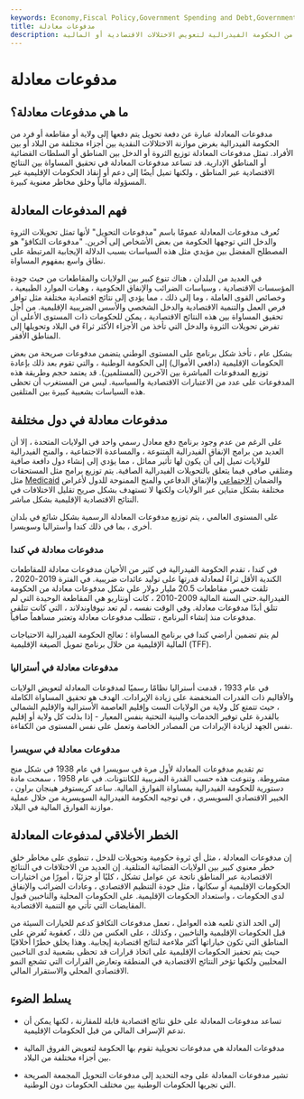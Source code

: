 ```yaml
---
keywords: Economy,Fiscal Policy,Government Spending and Debt,Government Spending
title: مدفوعات معادلة
description: عادة ما يتم دفع مدفوعات معادلة إلى ولاية أو مقاطعة أو فرد من الحكومة الفيدرالية لتعويض الاختلالات الاقتصادية أو المالية.
---
```


# مدفوعات معادلة
## ما هي مدفوعات معادلة؟

مدفوعات المعادلة عبارة عن دفعة تحويل يتم دفعها إلى ولاية أو مقاطعة أو فرد من الحكومة الفيدرالية بغرض موازنة الاختلالات النقدية بين أجزاء مختلفة من البلاد أو بين الأفراد. تمثل مدفوعات المعادلة توزيع الثروة أو الدخل بين المناطق أو السلطات القضائية أو المناطق الإدارية. قد تساعد مدفوعات المعادلة في تحقيق المساواة بين النتائج الاقتصادية عبر المناطق ، ولكنها تميل أيضًا إلى دعم أو إنقاذ الحكومات الإقليمية غير المسؤولة مالياً وخلق مخاطر معنوية كبيرة.

## فهم المدفوعات المعادلة

تُعرف مدفوعات المعادلة عمومًا باسم "مدفوعات التحويل" لأنها تمثل تحويلات الثروة والدخل التي توجهها الحكومة من بعض الأشخاص إلى آخرين. "مدفوعات التكافؤ" هو المصطلح المفضل بين مؤيدي مثل هذه السياسات بسبب الدلالة الإيجابية المرتبطة على نطاق واسع بمفهوم المساواة.

في العديد من البلدان ، هناك تنوع كبير بين الولايات والمقاطعات من حيث جودة المؤسسات الاقتصادية ، وسياسات الضرائب والإنفاق الحكومية ، وهبات الموارد الطبيعية ، وخصائص القوى العاملة ، وما إلى ذلك ، مما يؤدي إلى نتائج اقتصادية مختلفة مثل توافر فرص العمل والتنمية الاقتصادية والدخل الشخصي والأسس الضريبية الإقليمية. من أجل تحقيق المساواة بين هذه النتائج الاقتصادية ، يمكن للحكومات ذات المستوى الأعلى أن تفرض تحويلات الثروة والدخل التي تأخذ من الأجزاء الأكثر ثراءً في البلاد وتحويلها إلى المناطق الأفقر.

بشكل عام ، تأخذ شكل برنامج على المستوى الوطني يتضمن مدفوعات صريحة من بعض الحكومات الإقليمية (دافعي الأموال) إلى الحكومة الوطنية ، والتي تقوم بعد ذلك بإعادة توزيع المدفوعات المباشرة بين الآخرين (المستلمين). قد يعتمد حجم وطريقة هذه المدفوعات على عدد من الاعتبارات الاقتصادية والسياسية. ليس من المستغرب أن تحظى هذه السياسات بشعبية كبيرة بين المتلقين.

## مدفوعات معادلة في دول مختلفة

على الرغم من عدم وجود برنامج دفع معادل رسمي واحد في الولايات المتحدة ، إلا أن العديد من برامج الإنفاق الفيدرالية المتنوعة ، والمساعدة الاجتماعية ، والمنح الفيدرالية للولايات تميل إلى أن يكون لها تأثير مماثل ، مما يؤدي إلى إنشاء دول دافعة صافية ومتلقي صافي فيما يتعلق بالتحويلات الفيدرالية الصافية. يتم توزيع برامج مثل المستحقات مثل [Medicaid](/medicaid) والضمان [الاجتماعي](/socialsecurity) والإنفاق الدفاعي والمنح الممنوحة للدول لأغراض مختلفة بشكل متباين عبر الولايات ولكنها لا تستهدف بشكل صريح تقليل الاختلافات في النتائج الاقتصادية الإقليمية بشكل مباشر.

على المستوى العالمي ، يتم توزيع مدفوعات المعادلة الرسمية بشكل شائع في بلدان أخرى ، بما في ذلك كندا وأستراليا وسويسرا.

### مدفوعات معادلة في كندا

في كندا ، تقدم الحكومة الفيدرالية في كثير من الأحيان مدفوعات معادلة للمقاطعات الكندية الأقل ثراءً لمعادلة قدرتها على توليد عائدات ضريبية. في الفترة 2019-2020 ، تلقت خمس مقاطعات 20.5 مليار دولار على شكل مدفوعات معادلة من الحكومة الفيدرالية.حتى السنة المالية 2009-2010 ، كانت أونتاريو هي المقاطعة الوحيدة التي لم تتلق أبدًا مدفوعات معادلة. وفي الوقت نفسه ، لم تعد نيوفاوندلاند ، التي كانت تتلقى مدفوعات منذ إنشاء البرنامج ، تتطلب مدفوعات معادلة وتعتبر مساهماً صافياً.

لم يتم تضمين أراضي كندا في برنامج المساواة ؛ تعالج الحكومة الفيدرالية الاحتياجات المالية الإقليمية من خلال برنامج تمويل الصيغة الإقليمية (TFF).

### مدفوعات معادلة في أستراليا

في عام 1933 ، قدمت أستراليا نظامًا رسميًا لمدفوعات المعادلة لتعويض الولايات والأقاليم ذات القدرات المنخفضة على زيادة الإيرادات. الهدف هو تحقيق المساواة الكاملة ، حيث تتمتع كل ولاية من الولايات الست وإقليم العاصمة الأسترالية والإقليم الشمالي بالقدرة على توفير الخدمات والبنية التحتية بنفس المعيار - إذا بذلت كل ولاية أو إقليم نفس الجهد لزيادة الإيرادات من المصادر الخاصة وتعمل على نفس المستوى من الكفاءة.

### مدفوعات معادلة في سويسرا

تم تقديم مدفوعات المعادلة لأول مرة في سويسرا في عام 1938 في شكل منح مشروطة. وتنوعت هذه حسب القدرة الضريبية للكانتونات. في عام 1958 ، سمحت مادة دستورية للحكومة الفيدرالية بمساواة الفوارق المالية. ساعد كريستوفر هينجان براون ، الخبير الاقتصادي السويسري ، في توجيه الحكومة الفيدرالية السويسرية من خلال عملية موازنة الفوارق المالية في البلاد.

## الخطر الأخلاقي لمدفوعات المعادلة

إن مدفوعات المعادلة ، مثل أي ثروة حكومية وتحويلات للدخل ، تنطوي على مخاطر خلق خطر معنوي كبير بين الولايات القضائية المتلقية. إن العديد من الاختلافات في النتائج الاقتصادية عبر المناطق ناتجة عن عوامل تشكل ، كليًا أو جزئيًا ، أمورًا من اختيارات الحكومات الإقليمية أو سكانها ، مثل جودة التنظيم الاقتصادي ، وعادات الضرائب والإنفاق لدى الحكومات ، واستعداد الحكومات الإقليمية. على الحكومات المحلية والناخبين قبول المقايضات التي تأتي مع التنمية الاقتصادية.

إلى الحد الذي تلعبه هذه العوامل ، تعمل مدفوعات التكافؤ كدعم للخيارات السيئة من قبل الحكومات الإقليمية والناخبين ، وكذلك ، على العكس من ذلك ، كعقوبة تُفرض على المناطق التي تكون خياراتها أكثر ملاءمة لنتائج اقتصادية إيجابية. وهذا يخلق خطرًا أخلاقيًا حيث يتم تحفيز الحكومات الإقليمية على اتخاذ قرارات قد تحظى بشعبية لدى الناخبين المحليين ولكنها تؤخر النتائج الاقتصادية في المنطقة وتعارض القرارات التي تشجع النمو الاقتصادي المحلي والاستقرار المالي.

## يسلط الضوء

- تساعد مدفوعات المعادلة على خلق نتائج اقتصادية قابلة للمقارنة ، لكنها يمكن أن تدعم الإسراف المالي من قبل الحكومات الإقليمية.

- مدفوعات المعادلة هي مدفوعات تحويلية تقوم بها الحكومة لتعويض الفروق المالية بين أجزاء مختلفة من البلاد.

- تشير مدفوعات المعادلة على وجه التحديد إلى مدفوعات التحويل المجمعة الصريحة التي تجريها الحكومات الوطنية بين مختلف الحكومات دون الوطنية.

